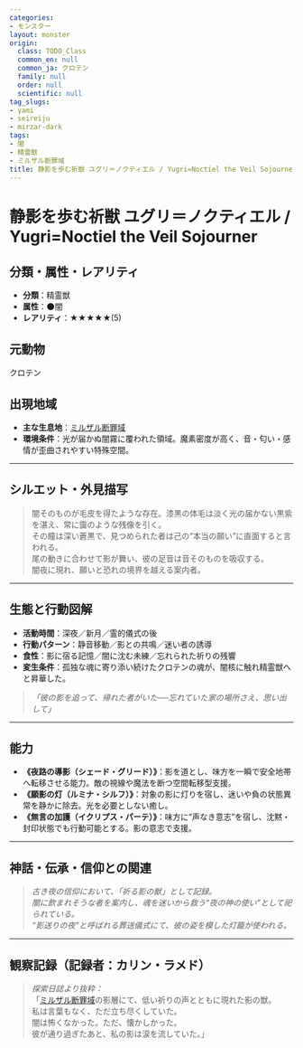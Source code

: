```yaml
---
categories:
- モンスター
layout: monster
origin:
  class: TODO_Class
  common_en: null
  common_ja: クロテン
  family: null
  order: null
  scientific: null
tag_slugs:
- yami
- seireiju
- mirzar-dark
tags:
- 闇
- 精霊獣
- ミルザル断罪域
title: 静影を歩む祈獣 ユグリ＝ノクティエル / Yugri=Noctiel the Veil Sojourner
---
```


# 静影を歩む祈獣 ユグリ＝ノクティエル / Yugri=Noctiel the Veil Sojourner

## 分類・属性・レアリティ
* **分類**：精霊獣  
* **属性**：🌑闇  
* **レアリティ**：★★★★★(5)

## 元動物
クロテン

## 出現地域
* **主な生息地**：[ミルザル断罪域](../place/mirzar_dark.md)  
* **環境条件**：光が届かぬ闇霧に覆われた領域。魔素密度が高く、音・匂い・感情が歪曲されやすい特殊空間。

---

## シルエット・外見描写
> 闇そのものが毛皮を得たような存在。漆黒の体毛は淡く光の届かない黒紫を湛え、常に靄のような残像を引く。  
> その瞳は深い蒼黒で、見つめられた者は己の“本当の願い”に直面すると言われる。  
> 尾の動きに合わせて影が舞い、彼の足音は音そのものを吸収する。  
> 闇夜に現れ、願いと恐れの境界を越える案内者。

---

## 生態と行動図解
* **活動時間**：深夜／新月／霊的儀式の後  
* **行動パターン**：静音移動／影との共鳴／迷い者の誘導  
* **食性**：影に宿る記憶／闇に沈む未練／忘れられた祈りの残響  
* **変生条件**：孤独な魂に寄り添い続けたクロテンの魂が、闇核に触れ精霊獣へと昇華した。

> *「彼の影を追って、帰れた者がいた──忘れていた家の場所さえ、思い出して」*

---

## 能力
* **《夜路の導影（シェード・グリード）》**：影を道とし、味方を一瞬で安全地帯へ転移させる能力。敵の視線や魔法を断つ空間転移型支援。  
* **《願影の灯（ルミナ・シルフ）》**：対象の影に灯りを宿し、迷いや負の状態異常を静かに除去。光を必要としない癒し。  
* **《無言の加護（イクリプス・パーテ）》**：味方に“声なき意志”を宿し、沈黙・封印状態でも行動可能とする。影の意志で支援。

---

## 神話・伝承・信仰との関連
> *古き夜の信仰において、「祈る影の獣」として記録。  
闇に飲まれそうな者を案内し、魂を迷いから救う“夜の神の使い”として祀られている。  
“影送りの夜”と呼ばれる葬送儀式にて、彼の姿を模した灯籠が使われる。*

---

## 観察記録（記録者：カリン・ラメド）

> *探索日誌より抜粋：*  
> 「[ミルザル断罪域](../place/mirzar_dark.md)の影層にて、低い祈りの声とともに現れた影の獣。  
> 私は言葉もなく、ただ立ち尽くしていた。  
> 闇は怖くなかった。ただ、懐かしかった。  
> 彼が通り過ぎたあと、私の影は涙を流していた。」